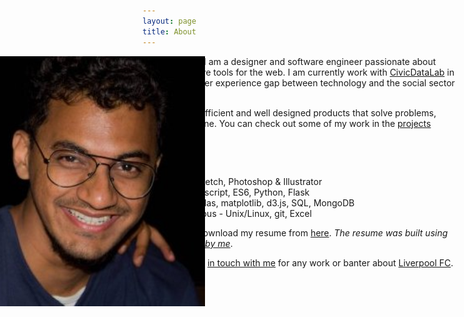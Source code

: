 ```yaml
---
layout: page
title: About
---
```


<img src="/assets/images/me.jpg" height="400px" style="margin-left: -300px; position: absolute;" />

Hi, I am Vivek. I am a designer and software engineer passionate about building creative tools for the web. I am currently work with [CivicDataLab](https://civicdatalab.in) in bridging the user experience gap between technology and the social sector in India.

I love to build efficient and well designed products that solve problems, albeit a small one. You can check out some of my work in the [projects section](/projects).

### Skills

- Design - Sketch, Photoshop & Illustrator
- Web - Javascript, ES6, Python, Flask
- Data - Pandas, matplotlib, d3.js, SQL, MongoDB
- Miscellaneous - Unix/Linux, git, Excel

You can also download my resume from [here](https://github.com/kaizer1v/md-resume/raw/master/Vivek_Shrinivasan_Resume.pdf). _The resume was built using an [app written by me](https://github.com/kaizer1v/md-resume)_.

Feel free to get [in touch with me](https://twitter.com/kaizer1v) for any work or banter about [Liverpool FC](https://www.google.com/search?q=epl+fixtures&oq=epl+fixtures&aqs=chrome.0.0l6.1809j1j9&sourceid=chrome&ie=UTF-8#sie=t;/m/04ltf;2;/m/02_tc;mt;fp;1;;).